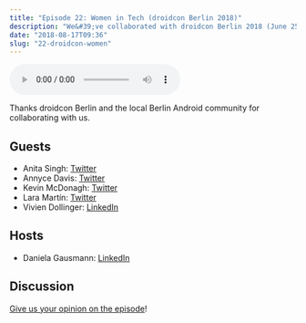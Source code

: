 ```yaml
---
title: "Episode 22: Women in Tech (droidcon Berlin 2018)"
description: "We&#39;ve collaborated with droidcon Berlin 2018 (June 25) where Hannes was speaking about MVI, and they&#39;ve recorded panel discussions for us and allowed us to publish them with our commentary."
date: "2018-08-17T09:36"
slug: "22-droidcon-women"
---
```

<audio controls preload="metadata">
  <source src="https://artemzin.com/static/thecontext/episodes/The.Context.episode.22.mp3" type="audio/mpeg">
</audio>

Thanks droidcon Berlin and the local Berlin Android community for collaborating with us.

## Guests

* Anita Singh: [Twitter](https://twitter.com/anitas3791)
* Annyce Davis: [Twitter](https://twitter.com/brwngrldev)
* Kevin McDonagh: [Twitter](https://twitter.com/kevinmcdonagh)
* Lara Martín: [Twitter](https://twitter.com/lariki)
* Vivien Dollinger: [LinkedIn](https://www.linkedin.com/in/vivien-dollinger)

## Hosts

* Daniela Gausmann: [LinkedIn](https://linkedin.com/in/daniela-gausmann)

## Discussion

[Give us your opinion on the episode](https://github.com/artem-zinnatullin/TheContext-Podcast/issues/101)!
